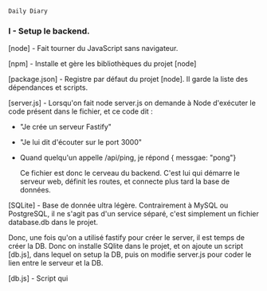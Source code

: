 # 
    Daily Diary

### I - Setup le backend.

[node] - Fait tourner du JavaScript sans navigateur.

[npm] - Installe et gère les bibliothèques du projet [node]

[package.json] - Registre par défaut du projet [node]. Il garde la liste des dépendances et scripts.

[server.js] - Lorsqu'on fait node server.js on demande à Node d'exécuter le code présent dans le fichier, et ce code dit :

- "Je crée un serveur Fastify"
- "Je lui dit d'écouter sur le port 3000"
- Quand quelqu'un appelle /api/ping, je répond { messgae: "pong"}

  Ce fichier est donc le cerveau du backend. C'est lui qui démarre le serveur web, définit les routes, et connecte plus tard la base de données.

[SQLite] - Base de donnée ultra légère. Contrairement à MySQL ou PostgreSQL, il ne s'agit pas d'un service séparé, c'est simplement un fichier database.db dans le projet.



Donc, une fois qu'on a utilisé fastify pour créer le server, il est temps de créer la DB. Donc on installe SQlite dans le projet, et on ajoute un script [db.js], dans lequel on setup la DB, puis on modifie server.js pour coder le lien entre le serveur et la DB.

[db.js] - Script qui
